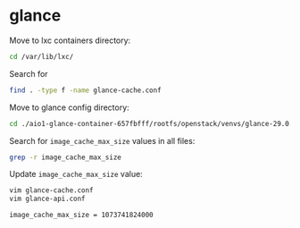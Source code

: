 # glance

Move to lxc containers directory:
```bash
cd /var/lib/lxc/
```

Search for 
```bash
find . -type f -name glance-cache.conf
```

Move to glance config directory:
```bash
cd ./aio1-glance-container-657fbfff/rootfs/openstack/venvs/glance-29.0.1/etc/glance/
```

Search for `image_cache_max_size` values in all files:
```bash
grep -r image_cache_max_size
```

Update `image_cache_max_size` value:
```bash
vim glance-cache.conf
vim glance-api.conf
```

```
image_cache_max_size = 1073741824000
```
